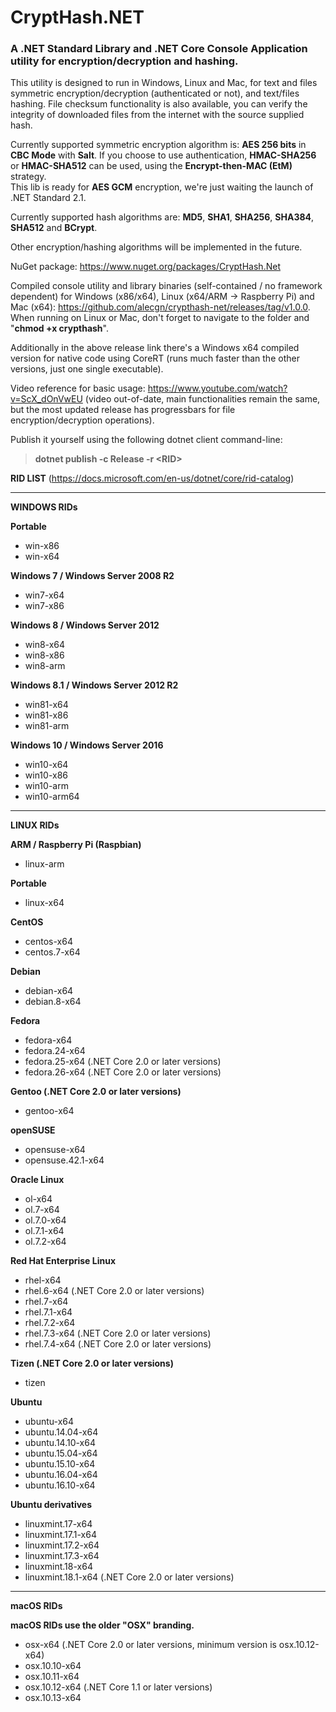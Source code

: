 # CryptHash.NET
### A .NET Standard Library and .NET Core Console Application utility for encryption/decryption and hashing.

This utility is designed to run in Windows, Linux and Mac, for text and files symmetric encryption/decryption (authenticated or not), and text/files hashing. File checksum functionality is also available, you can verify the integrity of downloaded files from the internet with the source supplied hash.


Currently supported symmetric encryption algorithm is: **AES 256 bits** in **CBC Mode** with **Salt**. If you choose to use authentication, **HMAC-SHA256** or **HMAC-SHA512** can be used, using the **Encrypt-then-MAC (EtM)** strategy.  
This lib is ready for **AES GCM** encryption, we're just waiting the launch of .NET Standard 2.1.

Currently supported hash algorithms are: **MD5**, **SHA1**, **SHA256**, **SHA384**, **SHA512** and **BCrypt**.

Other encryption/hashing algorithms will be implemented in the future.

NuGet package: https://www.nuget.org/packages/CryptHash.Net

Compiled console utility and library binaries (self-contained / no framework dependent) for Windows (x86/x64), Linux (x64/ARM -> Raspberry Pi) and Mac (x64): https://github.com/alecgn/crypthash-net/releases/tag/v1.0.0. When running on Linux or Mac, don't forget to navigate to the folder and "**chmod +x crypthash**".

Additionally in the above release link there's a Windows x64 compiled version for native code using CoreRT (runs much faster than the other versions, just one single executable).

Video reference for basic usage: https://www.youtube.com/watch?v=ScX_dOnVwEU (video out-of-date, main functionalities remain the same, but the most updated release has progressbars for file encryption/decryption operations).

Publish it yourself using the following dotnet client command-line:

>**dotnet publish -c Release -r \<RID\>**

**RID LIST**
(https://docs.microsoft.com/en-us/dotnet/core/rid-catalog)

--------------------------------------------------
**WINDOWS RIDs**

**Portable**
- win-x86
- win-x64

**Windows 7 / Windows Server 2008 R2**
- win7-x64
- win7-x86

**Windows 8 / Windows Server 2012**
- win8-x64
- win8-x86
- win8-arm

**Windows 8.1 / Windows Server 2012 R2**
- win81-x64
- win81-x86
- win81-arm

**Windows 10 / Windows Server 2016**
- win10-x64
- win10-x86
- win10-arm
- win10-arm64

--------------------------------------------------

**LINUX RIDs**

**ARM / Raspberry Pi (Raspbian)**
- linux-arm

**Portable**
- linux-x64

**CentOS**
- centos-x64
- centos.7-x64

**Debian**
- debian-x64
- debian.8-x64

**Fedora**
- fedora-x64
- fedora.24-x64
- fedora.25-x64 (.NET Core 2.0 or later versions)
- fedora.26-x64 (.NET Core 2.0 or later versions)

**Gentoo (.NET Core 2.0 or later versions)**
- gentoo-x64

**openSUSE**
- opensuse-x64
- opensuse.42.1-x64

**Oracle Linux**
- ol-x64
- ol.7-x64
- ol.7.0-x64
- ol.7.1-x64
- ol.7.2-x64

**Red Hat Enterprise Linux**
- rhel-x64
- rhel.6-x64 (.NET Core 2.0 or later versions)
- rhel.7-x64
- rhel.7.1-x64
- rhel.7.2-x64
- rhel.7.3-x64 (.NET Core 2.0 or later versions)
- rhel.7.4-x64 (.NET Core 2.0 or later versions)

**Tizen (.NET Core 2.0 or later versions)**
- tizen

**Ubuntu**
- ubuntu-x64
- ubuntu.14.04-x64
- ubuntu.14.10-x64
- ubuntu.15.04-x64
- ubuntu.15.10-x64
- ubuntu.16.04-x64
- ubuntu.16.10-x64

**Ubuntu derivatives**
- linuxmint.17-x64
- linuxmint.17.1-x64
- linuxmint.17.2-x64
- linuxmint.17.3-x64
- linuxmint.18-x64
- linuxmint.18.1-x64 (.NET Core 2.0 or later versions)

--------------------------------------------------

**macOS RIDs**

**macOS RIDs use the older "OSX" branding.**
- osx-x64 (.NET Core 2.0 or later versions, minimum version is osx.10.12-x64)
- osx.10.10-x64
- osx.10.11-x64
- osx.10.12-x64 (.NET Core 1.1 or later versions)
- osx.10.13-x64
